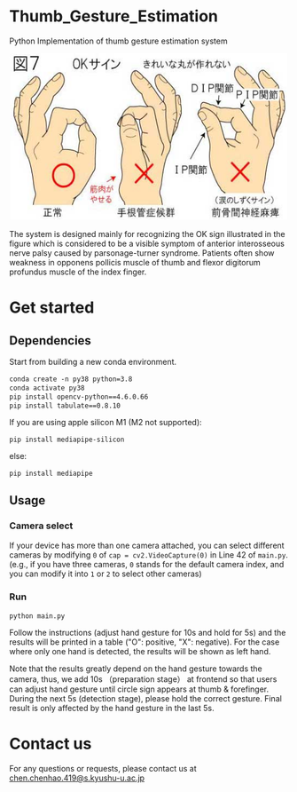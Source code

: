 # Thumb_Gesture_Estimation
Python Implementation of thumb gesture estimation system

<p align="center">
  <img width="500" height="300" src="https://github.com/humanophilic/Thumb_Gesture_Estimation/blob/main/img/img_1.jpg?raw=true" />
</p>

The system is designed mainly for recognizing the OK sign illustrated in the figure which is considered to be a visible symptom of anterior interosseous nerve palsy caused by parsonage-turner syndrome. Patients often show weakness in opponens pollicis muscle of thumb and flexor digitorum profundus muscle of the  index finger.

# Get started
## Dependencies
Start from building a new conda environment.
```
conda create -n py38 python=3.8
conda activate py38
pip install opencv-python==4.6.0.66
pip install tabulate==0.8.10
```
If you are using apple silicon M1 (M2 not supported):
```
pip install mediapipe-silicon
```
else:
```
pip install mediapipe
```

## Usage
### Camera select
If your device has more than one camera attached, you can select different cameras by modifying `0` of `cap = cv2.VideoCapture(0)` in Line 42 of `main.py`. (e.g., if you have three cameras, `0` stands for the default camera index, and you can modify it into `1` or `2` to select other cameras)

### Run
```
python main.py
```
Follow the instructions (adjust hand gesture for 10s and hold for 5s) and the results will be printed in a table ("O": positive, "X": negative). For the case where only one hand is detected, the results will be shown as left hand.  
   
Note that the results greatly depend on the hand gesture towards the camera, thus, we add 10s （preparation stage） at frontend so that users can adjust hand gesture until circle sign appears at thumb & forefinger. During the next 5s (detection stage), please hold the correct gesture. Final result is only affected by the hand gesture in the last 5s.

# Contact us
For any questions or requests, please contact us at chen.chenhao.419@s.kyushu-u.ac.jp
